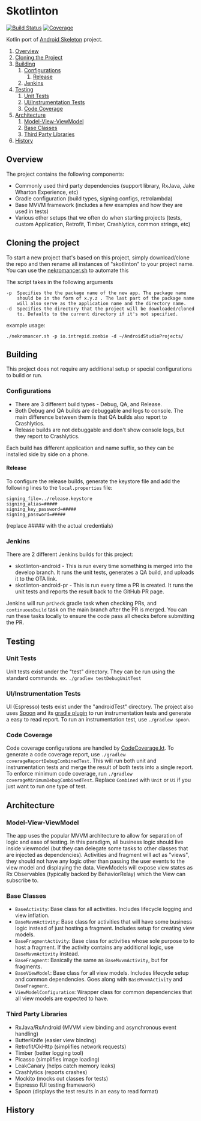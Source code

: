 # Skotlinton

[![Build Status](https://ci.intrepid.io/buildStatus/icon?job=Android/android-projects/skotlinton-android)](https://ci.intrepid.io/job/Android/job/android-projects/job/skotlinton-android/)
[![Coverage](http://ci.intrepid.io:9913/jenkins/cobertura/Android/job/android-projects/job/skotlinton-android/)](https://ci.intrepid.io/job/Android/job/android-projects/job/skotlinton-android/cobertura/)

Kotlin port of [Android Skeleton](https://github.com/IntrepidPursuits/skeleton-android) project.

1. [Overview](#overview)
1. [Cloning the Project](#cloning-the-project)
1. [Building](#building)
    1. [Configurations](#configurations)
        1. [Release](#release)
    1. [Jenkins](#jenkins)
1. [Testing](#testing)
    1. [Unit Tests](#unit-tests)
    1. [UI/Instrumentation Tests](#uiinstrumentation-tests)
    1. [Code Coverage](#code-coverage)
1. [Architecture](#architecture)
    1. [Model-View-ViewModel](#model-view-viewmodel)
    1. [Base Classes](#base-classes)
    1. [Third Party Libraries](#third-party-libraries)
1. [History](#history)

## Overview
The project contains the following components:

-   Commonly used third party dependencies (support library, RxJava, Jake Wharton Experience, etc)
-   Gradle configuration (build types, signing configs, retrolambda)
-   Base MVVM framework (includes a few examples and how they are used in tests)
-   Various other setups that we often do when starting projects (tests, custom Application, Retrofit, Timber, Crashlytics, common strings, etc)

## Cloning the project
To start a new project that's based on this project, simply download/clone the repo and then rename all instances of "skotlinton" to your project name. You can use the [nekromancer.sh](./nekromancer.sh) to automate this

The script takes in the following arguments
```
-p  Specifies the the package name of the new app. The package name
    should be in the form of x.y.z . The last part of the package name
    will also serve as the application name and the directory name.
-d  Specifies the directory that the project will be downloaded/cloned
    to. Defaults to the current directory if it's not specified.
```

example usage:
```
./nekromancer.sh -p io.intrepid.zombie -d ~/AndroidStudioProjects/
```

## Building
This project does not require any additional setup or special configurations to build or run.

### Configurations
- There are 3 different build types - Debug, QA, and Release.
- Both Debug and QA builds are debuggable and logs to console. The main difference between them is that QA builds also report to Crashlytics.
- Release builds are not debuggable and don't show console logs, but they report to Crashlytics.

Each build has different application and name suffix, so they can be installed side by side on a phone.

#### Release
To configure the release builds, generate the keystore file and add the following lines to the `local.properties` file:
```
signing_file=../release.keystore
signing_alias=#####
signing_key_password=#####
signing_password=#####
```
(replace ##### with the actual credentials)

### Jenkins
There are 2 different Jenkins builds for this project:
- skotlinton-android - This is run every time something is merged into the develop branch. It runs the unit tests, generates a QA build, and uploads it to the OTA link.
- skotlinton-android-pr - This is run every time a PR is created. It runs the unit tests and reports the result back to the GitHub PR page.

Jenkins will run `prCheck` gradle task when checking PRs, and `continuousBuild` task on the main branch after the PR is merged. You can run these tasks locally to ensure the code pass all checks before submitting the PR.

## Testing
### Unit Tests
Unit tests exist under the "test" directory. They can be run using the standard commands. ex. `./gradlew testDebugUnitTest`

### UI/Instrumentation Tests
UI (Espresso) tests exist under the "androidTest" directory. The project also uses [Spoon](https://github.com/square/spoon) and its [gradle plugin](https://github.com/stanfy/spoon-gradle-plugin) to run instrumentation tests and generate a easy to read report. To run an instrumentation test, use `./gradlew spoon`.

### Code Coverage
Code coverage configurations are handled by [CodeCoverage.kt](buildSrc/src/main/kotlin/CodeCoverage.kt). To generate a code coverage report, use `./gradlew coverageReportDebugCombinedTest`. This will run both unit and instrumentation tests and merge the result of both tests into a single report. To enforce minimum code coverage, run `./gradlew coverageMinimumDebugCombinedTest`. Replace `Combined` with `Unit` or `Ui` if you just want to run one type of test.

## Architecture
### Model-View-ViewModel
The app uses the popular MVVM architecture to allow for separation of logic and ease of testing. In this paradigm, all business logic should live inside viewmodel (but they can delegate some tasks to other classes that are injected as dependencies). Activities and fragment will act as "views", they should not have any logic other than passing the user events to the view model and displaying the data. ViewModels will expose view states as Rx Observables (typically backed by BehaviorRelay) which the View can subscribe to.

### Base Classes
- `BaseActivity`: Base class for all activities. Includes lifecycle logging and view inflation.
- `BaseMvvmActivity`: Base class for activities that will have some business logic instead of just hosting a fragment. Includes setup for creating view models.
- `BaseFragmentActivity`: Base class for activities whose sole purpose to to host a fragment. If the activity contains any additional logic, use `BaseMvvmActivity` instead.
- `BaseFragment`: Basically the same as `BaseMvvmActivity`, but for fragments.
- `BaseViewModel`: Base class for all view models. Includes lifecycle setup and common dependencies. Goes along with `BaseMvvmActivity` and `BaseFragment`.
- `ViewModelConfiguration`: Wrapper class for common dependencies that all view models are expected to have.

### Third Party Libraries
- RxJava/RxAndroid (MVVM view binding and asynchronous event handling)
- ButterKnife (easier view binding)
- Retrofit/OkHttp (simplifies network requests)
- Timber (better logging tool)
- Picasso (simplifies image loading)
- LeakCanary (helps catch memory leaks)
- Crashlytics (reports crashes)
- Mockito (mocks out classes for tests)
- Espresso (UI testing framework)
- Spoon (displays the test results in an easy to read format)

## History
